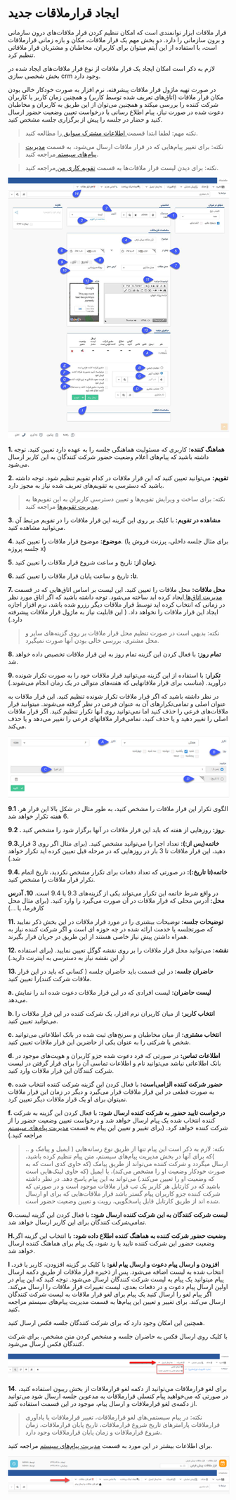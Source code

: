 #  ایجاد قرارملاقات جدید 

قرار ملاقات ابزار توانمندی است که امکان تنظیم کردن قرار ملاقات‌های درون سازمانی و برون سازمانی را دارد. دو بخش مهم یک قرار ملاقات، مکان و بازه زمانی قرارملاقات است، با استفاده از این آیتم میتوان برای کاربران، مخاطبان و مشتریان قرار ملاقاتی تنظیم کرد.

لازم به ذکر است امکان ایجاد یک قرار ملاقات از نوع قرار ملاقات‌های ایجاد شده در بخش شخصی سازی crm وجود دارد.

در صورت تهیه ماژول قرار ملاقات پیشرفته، نرم افزار به صورت خودکار خالی بودن مکان قرار ملاقات (اتاق‌های تعریف شده توسط کاربر) و همچنین زمان کاربر یا کاربران شرکت کننده را بررسی میکند و همچنین می‌توان از این طریق به کاربران و مخاطبان دعوت شده در صورت نیاز، پیام اطلاع رسانی یا درخواست تعیین وضعیت حضور ارسال کنید و حضار در جلسه را پیش از برگزاری جلسه مشخص کنید.

> نکته مهم: لطفا ابتدا قسمت[ اطلاعات مشترک سوابق ](https://github.com/1stco/PayamGostarDocs/blob/master/help%202.5.4/Integrated-bank/Database/Records/Joint-record-information/Joint-record-information.md)را مطالعه کنید.


> نکته: برای تغییر پیام‌هایی که در قرار ملاقات ارسال می‌شود، به قسمت [مدیریت پیام‌های سیستم ](https://github.com/1stco/PayamGostarDocs/blob/master/help%202.5.4/Basic-Information/Manage-system-messages/Manage-system-messages.md)مراجعه کنید.

> نکته: برای دیدن لیست قرار ملاقات‌ها به قسمت [تقویم کاری من ](https://github.com/1stco/PayamGostarDocs/blob/master/help%202.5.4/Customer-relationship-management/My-work-calendar/My-work-calendar.md)مراجعه کنید.

![](NewMeeting.png)


**1. هماهنگ کننده:** کاربری که مسئولیت هماهنگی جلسه را به عهده دارد تعیین کنید. توجه داشته باشید که پیام‌های اعلام وضعیت حضور شرکت کنندگان به این کاربر ارسال می‌شود.

**2. تقویم:** می‌توانید تعیین کنید که این قرار ملاقات در کدام تقویم تنظیم شود. توجه داشته باشید که دسترسی به تقویم‌های تعریف شده نیاز به مجوز دارد.
 
> نکته: برای ساخت و ویرایش تقویم‌ها و تعیین دسترسی کاربران به این تقویم‌ها به[ مدیریت تقویم‌ها](https://github.com/1stco/PayamGostarDocs/blob/master/help%202.5.4/Basic-Information/Calendar-management/Calendar-management.md) مراجعه کنید.

**3. مشاهده در تقویم:** با کلیک بر روی این گزینه این قرار ملاقات را در تقویم مرتبط آن می‌توانید مشاهده کنید.

**4. موضوع:** موضوع قرار ملاقات را تعیین کنید. (برای مثال جلسه داخلی، پرزنت فروش یا جلسه پروژه x)

**5. زمان از:** تاریخ و ساعت شروع قرار ملاقات را تعیین کنید.

**6. تا:** تاریخ و ساعت پایان قرار ملاقات را تعیین کنید.

**7. محل ملاقات:** محل ملاقات را تعیین کنید. این لیست بر اساس اتاق‌هایی که در قسمت[ مدیریت اتاق‌ها ](https://github.com/1stco/PayamGostarDocs/blob/master/help%202.5.4/Basic-Information/Room-management/Room-management.md)ایجاد کرده اید ساخته می‌شود. توجه داشته باشید که اگر اتاق مورد نظر در زمانی که انتخاب کرده اید توسط قرار ملاقات دیگر رزرو شده باشد، نرم افزار اجازه ایجاد این قرار ملاقات را نخواهد داد. ( این قابلیت نیاز به ماژول قرار ملاقات پیشرفته دارد.)

> نکته: بدیهی است در صورت تنظیم محل قرار ملاقات بر روی گزینه‌های سایر و محل مشتری، بررسی خالی بودن آنها صورت نمیگیرد.

**8. تمام روز:** با فعال کردن این گزینه تمام روز به این قرار ملاقات تخصیص داده خواهد شد.

**9. تکرار:** با استفاده از این گزینه می‌توانید قرار ملاقات خود را به صورت تکرار شونده درآورید. (مناسب برای قرار ملاقاتهایی که هفته‌های متوالی در یک زمان انجام می‌شوند.)

در نظر داشته باشید که اگر قرار ملاقات تکرار شونده تنظیم کنید. این قرار ملاقات به عنوان اصلی و تمامی‌تکرارهای آن به عنوان فرعی در نظر گرفته می‌شوند. میتوانید قرار ملاقات‌های فرعی را حذف کنید اما نمی‌توانید روی آنها تکرار تنظیم کنید. اگر قرار ملاقات اصلی را تغییر دهید و یا حذف کنید، تمامی‌قرار ملاقاتهای فرعی را تغییر می‌دهد و یا حذف می‌کند.

![](NewMeeting1.jpg)


**9.1** .الگوی تکرار این قرار ملاقات را مشخص کنید، به طور مثال در شکل بالا این قرار هر 6 هفته تکرار خواهد شد.

**9.2 . روز:** روزهایی از هفته که باید این قرار ملاقات در آنها برگزار شود را مشخص کنید.

**9.3.خاتمه(پس از:):** تعداد اجرا را می‌توانید مشخص کنید. (برای مثال اگر روی 3 قرار دهید، این قرار ملاقات تا 3 بار در روزهایی که در مرحله قبل تعیین کرده اید تکرار خواهد شد.)

**9.4. خاتمه(تا تاریخ:):** در صورتی که تعداد دفعات برای تکرار مشخص نکردید، تاریخ اتمام تکرار قرار ملاقات را مشخص کنید.

در واقع شرط خاتمه این تکرار می‌تواند یکی از گزینه‌های 9.3 یا 9.4 است.
**10. آدرس محل:** آدرس محلی که قرار ملاقات در آن صورت می‌گیرد را وارد کنید. (برای مثال محل کارفرما، یا ...)

**11. توضیحات جلسه:**  توضیحات بیشتری را در مورد قرار ملاقات در این بخش ذکر نمایید که صورتجلسه یا خدمت ارائه شده در چه حوزه ای است و اگر شرکت کننده نیاز به همراه داشتن پیش نیاز خاصی هستند از این طریق در جریان قرار بگیرند.

**12. نقشه:** می‌توانید محل قرار ملاقات را بر روی نقشه گوگل تعیین نمایید. (برای استفاده از این نقشه نیاز به دسترسی به اینترنت دارید.)

**13. حاضران جلسه:** در این قسمت باید حاضران جلسه ( کسانی که باید در این قرار ملاقات شرکت کنند)را تعیین کنید.

 **a. لیست حاضران:** لیست افرادی که در این قرار ملاقات دعوت شده اند را نمایش می‌دهد.

 **b. انتخاب کاربر:** از میان کاربران نرم افزار، یک شرکت کننده در این قرار ملاقات را می‌توانید تعیین کنید.

 **c. انتخاب مشتری:** از میان مخاطبان و سرنخ‌های ثبت شده در بانک اطلاعاتی می‌توانید شخص یا شرکتی را به عنوان یکی از حاضرین این قرار ملاقات تعیین کنید.

 **d. اطلاعات تماس:** در صورتی که فرد دعوت شده جزو کاربران و هویت‌های موجود در بانک اطلاعاتی نباشد می‌توانید نام و اطلاعات تماسی آن را برای قرار گرفتن در لیست شرکت کنندگان این قرار ملاقات وارد کنید.

 **e. حضور شرکت کننده الزامی‌است:** با فعال کردن این گزینه شرکت کننده انتخاب شده به صورت قطعی در این قرار ملاقات قرار می‌گیرد و دیگر در زمان این قرار ملاقات نمیتوان برای او یک قرار ملاقات دیگر تعیین کرد.

 **f. درخواست تایید حضور به شرکت کننده ارسال شود:** با فعال کردن این گزینه به شرکت کننده انتخاب شده یک پیام ارسال خواهد شد و درخواست تعیین وضعیت حضور را از شرکت کننده خواهد کرد. (برای تغییر و تعیین این پیام به قسمت [مدیریت پیام‌های سیستم](https://github.com/1stco/PayamGostarDocs/blob/master/help%202.5.4/Basic-Information/Manage-system-messages/Manage-system-messages.md) مراجعه کنید.)
 
> نکته: لازم به ذکر است این پیام تنها از طریق نوع رسانه‌هایی ( ایمیل و پیامک و .. )که برای آنها در بخش مدیریت پیام‌های سیستم، متن پیام تنظیم کرده باشید، ارسال میگردد  و شرکت کننده می‌تواند از طریق پیامک (که حاوی کدی است که به صورت خودکار وضعیت او را مشخص می‌کند)، یا ایمیل (که حاوی لینک‌هایی است که وضعیت او را تعیین می‌کند.) می‌تواند به این پیام پاسخ دهد. در نظر داشته باشید که در کارتابل هر کاربر یک تب قرار ملاقات موجود است و در صورتی که شرکت کننده جزو کاربران پیام گستر باشد قرار ملاقات‌هایی که برای او ارسال شده اند از طریق کارتابل قابل پاسخگویی، رویت و تعیین وضعیت حضور است.
 
  **G.لیست شرکت کنندگان به این شرکت کننده ارسال شود:** با فعال کردن این گزینه لیست تمامی‌شرکت کنندگان برای این کاربر ارسال خواهد شد.

 **H.وضعیت حضور شرکت کننده به هماهنگ کننده اطلاع داده شود:** با انتخاب این گزینه اگر وضعیت حضور این شرکت کننده تایید یا رد شود، یک پیام برای هماهنگ کننده ارسال خواهد شد.

 **I .افزودن و ارسال پیام دعوت و ارسال پیام لغو:** با کلیک بر گزینه افزودن، کاربر یا فرد انتخاب شده به لیست اضافه می‌شود. پس از ذخیره قرار ملاقات از طریق دکمه ارسال پیام میتوانید یک پیام به لیست شرکت کنندگان ارسال می‌شود. توجه کنید که این پیام در اولین ارسال پیام دعوت و در دفعات بعدی، لیست تغییرات قرار ملاقات را ارسال می‌کند. اگر پیام لغو را ارسال کنید یک پیام برای لغو قرار ملاقات به لیست شرکت کنندگان ارسال می‌کند. برای تغییر و تعیین این پیام‌ها به قسمت مدیریت پیام‌های سیستم مراجعه کنید.

همچنین این امکان وجود دارد که برای شرکت کنندگان جلسه فکس ارسال کنید.

با کلیک روی ارسال فکس به حاضران جلسه و مشخص کردن متن مشخص، برای شرکت کنندگان فکس ارسال می‌شود.

![](NewMeeting2.png)

**14**. برای لغو قرارملاقات می‌توانید از دکمه لغو قرارملاقات از بخش ریبون استفاده کنید، در صورتی که می‌خواهید پیام کنسلی قرارملاقات به مدعوین جلسه ارسال شود می‌توانید
 از دکمه‌ی لغو قرارملاقات و ارسال پیام، موجود در این قسمت استفاده کنید.
 
>  نکته: در پیام سیستمی‌های لغو قرارملاقات، تغییر قرارملاقات یا یادآوری قرارملاقات پارامترهای تاریخ شروع قرارملاقات، تاریخ پایان قرارملاقات، زمان شروع قرارملاقات و زمان پایان قرارملاقات وجود دارد.
 
برای اطلاعات بیشتر در این مورد به قسمت [مدیریت پیام‌های سیستم](https://github.com/1stco/PayamGostarDocs/blob/master/help%202.5.4/Basic-Information/Manage-system-messages/Manage-system-messages.md) مراجعه کنید.

 ![](gharar.PNG)
 
 



